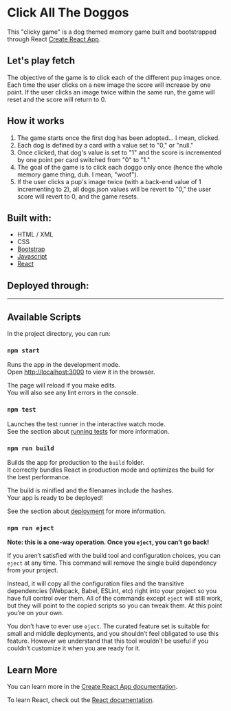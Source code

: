 # Click All The Doggos
This "clicky game" is a dog themed memory game built and bootstrapped through React [Create React App](https://github.com/facebook/create-react-app).

## Let's play fetch
The objective of the game is to click each of the different pup images once.
Each time the user clicks on a new image the score will increase by one point. If the user clicks an image twice within the same run, the game will reset and the score will return to 0.

## How it works
1. The game starts once the first dog has been adopted... I mean, clicked.
2. Each dog is defined by a card with a value set to "0," or "null."
3. Once clicked, that dog's value is set to "1" and the score is incremented by one point per card switched from "0" to "1."
4. The goal of the game is to click each doggo only once (hence the whole memory game thing, duh. I mean, "woof").
5. If the user clicks a pup's image twice (with a back-end value of 1 incrementing to 2), all dogs.json values will be revert to "0," the user score will revert to 0, and the game resets.

## Built with:

* HTML / XML
* CSS
* [Bootstrap](https://getbootstrap.com/)
* [Javascript](https://www.javascript.com/)
* [React](https://reactjs.org/)

## Deployed through:

<hr>

## Available Scripts

In the project directory, you can run:

### `npm start`

Runs the app in the development mode.<br>
Open [http://localhost:3000](http://localhost:3000) to view it in the browser.

The page will reload if you make edits.<br>
You will also see any lint errors in the console.

### `npm test`

Launches the test runner in the interactive watch mode.<br>
See the section about [running tests](https://facebook.github.io/create-react-app/docs/running-tests) for more information.

### `npm run build`

Builds the app for production to the `build` folder.<br>
It correctly bundles React in production mode and optimizes the build for the best performance.

The build is minified and the filenames include the hashes.<br>
Your app is ready to be deployed!

See the section about [deployment](https://facebook.github.io/create-react-app/docs/deployment) for more information.

### `npm run eject`

**Note: this is a one-way operation. Once you `eject`, you can’t go back!**

If you aren’t satisfied with the build tool and configuration choices, you can `eject` at any time. This command will remove the single build dependency from your project.

Instead, it will copy all the configuration files and the transitive dependencies (Webpack, Babel, ESLint, etc) right into your project so you have full control over them. All of the commands except `eject` will still work, but they will point to the copied scripts so you can tweak them. At this point you’re on your own.

You don’t have to ever use `eject`. The curated feature set is suitable for small and middle deployments, and you shouldn’t feel obligated to use this feature. However we understand that this tool wouldn’t be useful if you couldn’t customize it when you are ready for it.

## Learn More

You can learn more in the [Create React App documentation](https://facebook.github.io/create-react-app/docs/getting-started).

To learn React, check out the [React documentation](https://reactjs.org/).
